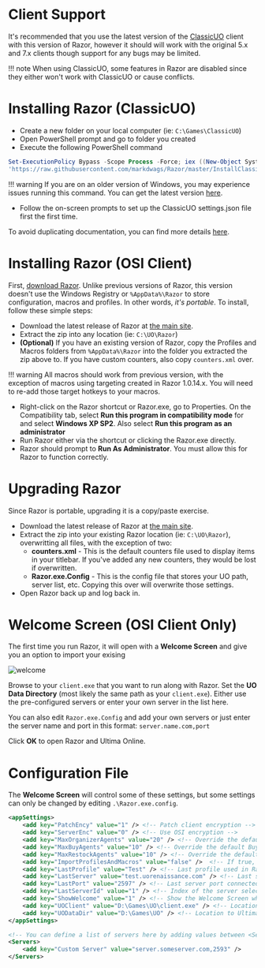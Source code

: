 # Client Support

It's recommended that you use the latest version of the [ClassicUO](https://github.com/andreakarasho/ClassicUO) client with this version of Razor, however it should will work with the original 5.x and 7.x clients though support for any bugs may be limited.

!!! note
    When using ClassicUO, some features in Razor are disabled since they either won't work with ClassicUO or cause conflicts.

# Installing Razor (ClassicUO)

* Create a new folder on your local computer (ie: `C:\Games\ClassicUO`)
* Open PowerShell prompt and go to folder you created
* Execute the following PowerShell command

```powershell
Set-ExecutionPolicy Bypass -Scope Process -Force; iex ((New-Object System.Net.WebClient).DownloadString(
'https://raw.githubusercontent.com/markdwags/Razor/master/InstallClassicUOAndRazor-NoDefaults.ps1'))
```

!!! warning 
    If you are on an older version of Windows, you may experience issues running this command.  You can get the latest version [here](https://www.microsoft.com/en-us/download/details.aspx?id=54616).

* Follow the on-screen prompts to set up the ClassicUO settings.json file first the first time.

To avoid duplicating documentation, you can find more details [here](https://github.com/markdwags/Razor/blob/master/INSTALL.md).

# Installing Razor (OSI Client)

First, [download Razor](http://www.uor-razor.com/#download). Unlike previous versions of Razor, this version doesn't use the Windows Registry or `%AppData%\Razor` to store configuration, macros and profiles. In other words, *it's portable*. To install, follow these simple steps:

* Download the latest release of Razor at [the main site](http://www.uor-razor.com).
* Extract the zip into any location (ie: `C:\UO\Razor`)
* **(Optional)** If you have an existing version of Razor, copy the Profiles and Macros folders from `%AppData%\Razor` into the folder you extracted the zip above to. If you have custom counters, also copy `counters.xml` over.

!!! warning
    All macros should work from previous version, with the exception of macros using targeting created in Razor 1.0.14.x. You will need to re-add those target hotkeys to your macros.

* Right-click on the Razor shortcut or Razor.exe, go to Properties. On the Compatibility tab, select **Run this program in compatibility mode** for and select **Windows XP SP2**. Also select **Run this program as an administrator**
* Run Razor either via the shortcut or clicking the Razor.exe directly.
* Razor should prompt to **Run As Administrator**. You must allow this for Razor to function correctly.

# Upgrading Razor

Since Razor is portable, upgrading it is a copy/paste exercise.

* Download the latest release of Razor at [the main site](http://www.uor-razor.com).
* Extract the zip into your existing Razor location (ie: `C:\UO\Razor`), overwritting all files, with the exception of two:
    * **counters.xml** - This is the default counters file used to display items in your titlebar. If you've added any new counters, they would be lost if overwritten.
    * **Razor.exe.Config** - This is the config file that stores your UO path, server list, etc. Copying this over will overwrite those settings.
* Open Razor back up and log back in.

# Welcome Screen (OSI Client Only)

The first time you run Razor, it will open with a **Welcome Screen** and give you an option to import your exising

![welcome](images/welcome.png)

Browse to your `client.exe` that you want to run along with Razor. Set the **UO Data Directory** (most likely the same path as your `client.exe`). Either use the pre-configured servers or enter your own server in the list here.

You can also edit `Razor.exe.Config` and add your own servers or just enter the server name and port in this format: `server.name.com,port`

Click **OK** to open Razor and Ultima Online.

# Configuration File

The **Welcome Screen** will control some of these settings, but some settings can only be changed by editing `.\Razor.exe.config`.

```xml 
<appSettings>
    <add key="PatchEncy" value="1" /> <!-- Patch client encryption -->
    <add key="ServerEnc" value="0" /> <!-- Use OSI encryption -->
    <add key="MaxOrganizerAgents" value="20" /> <!-- Override the default Organizer agent count -->
    <add key="MaxBuyAgents" value="10" /> <!-- Override the default Buy agent count -->
    <add key="MaxRestockAgents" value="10" /> <!-- Override the default Restock agent count -->
    <add key="ImportProfilesAndMacros" value="false" />  <!-- If true, will import macros and profiles from %AppData%\Razor -->
    <add key="LastProfile" value="Test" /> <!-- Last profile used in Razor -->
    <add key="LastServer" value="test.uorenaissance.com" /> <!-- Last server connected to in Razor -->
    <add key="LastPort" value="2597" /> <!-- Last server port connected to in Razor -->
    <add key="LastServerId" value="1" /> <!-- Index of the server selected in the dropdown -->
    <add key="ShowWelcome" value="1" /> <!-- Show the Welcome Screen when loading Razor -->
    <add key="UOClient" value="D:\Games\UO\client.exe" /> <!-- Location to Ultima Online client -->
    <add key="UODataDir" value="D:\Games\UO" /> <!-- Location to Ultima Online data directory -->
</appSettings>

<!-- You can define a list of servers here by adding values between <Servers></Servers> -->
<Servers>
    <add key="Custom Server" value="server.someserver.com,2593" />
</Servers>
```